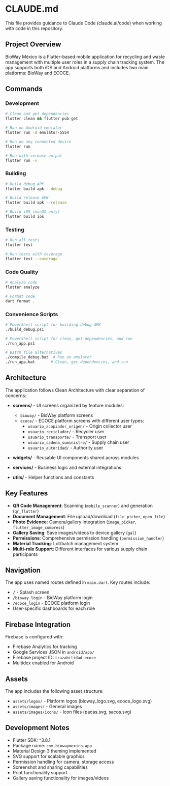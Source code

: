 # CLAUDE.md

This file provides guidance to Claude Code (claude.ai/code) when working with code in this repository.

## Project Overview

BioWay México is a Flutter-based mobile application for recycling and waste management with multiple user roles in a supply chain tracking system. The app supports both iOS and Android platforms and includes two main platforms: BioWay and ECOCE.

## Commands

### Development
```bash
# Clean and get dependencies
flutter clean && flutter pub get

# Run on Android emulator
flutter run -d emulator-5554

# Run on any connected device
flutter run

# Run with verbose output
flutter run -v
```

### Building
```bash
# Build debug APK
flutter build apk --debug

# Build release APK
flutter build apk --release

# Build iOS (macOS only)
flutter build ios
```

### Testing
```bash
# Run all tests
flutter test

# Run tests with coverage
flutter test --coverage
```

### Code Quality
```bash
# Analyze code
flutter analyze

# Format code
dart format .
```

### Convenience Scripts
```bash
# PowerShell script for building debug APK
./build_debug.ps1

# PowerShell script for clean, get dependencies, and run
./run_app.ps1

# Batch file alternatives
./compile_debug.bat  # Run on emulator
./run_app.bat       # Clean, get dependencies, and run
```

## Architecture

The application follows Clean Architecture with clear separation of concerns:

- **screens/** - UI screens organized by feature modules:
  - `bioway/` - BioWay platform screens
  - `ecoce/` - ECOCE platform screens with different user types:
    - `usuario_acopiador_origen/` - Origin collector user
    - `usuario_reciclador/` - Recycler user
    - `usuario_transporte/` - Transport user
    - `usuario_cadena_suministro/` - Supply chain user
    - `usuario_autoridad/` - Authority user
    
- **widgets/** - Reusable UI components shared across modules

- **services/** - Business logic and external integrations

- **utils/** - Helper functions and constants

## Key Features

- **QR Code Management**: Scanning (`mobile_scanner`) and generation (`qr_flutter`)
- **Document Management**: File upload/download (`file_picker`, `open_file`)
- **Photo Evidence**: Camera/gallery integration (`image_picker`, `flutter_image_compress`)
- **Gallery Saving**: Save images/videos to device gallery (`gal`)
- **Permissions**: Comprehensive permission handling (`permission_handler`)
- **Material Tracking**: Lot/batch management system
- **Multi-role Support**: Different interfaces for various supply chain participants

## Navigation

The app uses named routes defined in `main.dart`. Key routes include:
- `/` - Splash screen
- `/bioway_login` - BioWay platform login
- `/ecoce_login` - ECOCE platform login
- User-specific dashboards for each role

## Firebase Integration

Firebase is configured with:
- Firebase Analytics for tracking
- Google Services JSON in `android/app/`
- Firebase project ID: `trazabilidad-ecoce`
- Multidex enabled for Android

## Assets

The app includes the following asset structure:
- `assets/logos/` - Platform logos (bioway_logo.svg, ecoce_logo.svg)
- `assets/images/` - General images
- `assets/images/icons/` - Icon files (pacas.svg, sacos.svg)

## Development Notes

- Flutter SDK: ^3.8.1
- Package name: `com.biowaymexico.app`
- Material Design 3 theming implemented
- SVG support for scalable graphics
- Permission handling for camera, storage access
- Screenshot and sharing capabilities
- Print functionality support
- Gallery saving functionality for images/videos